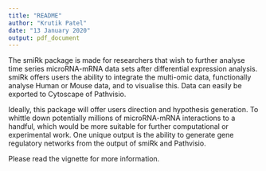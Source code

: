 ```yaml
---
title: "README"
author: "Krutik Patel"
date: "13 January 2020"
output: pdf_document
---
```


The smiRk package is made for researchers that wish to further analyse time
series microRNA-mRNA data sets after differential expression analysis. 
smiRk offers users the ability to integrate the multi-omic data, 
functionally analyse Human or Mouse data, and to visualise this. Data can 
easily be exported to Cytoscape of Pathvisio. 

Ideally, this package will offer users direction and hypothesis generation.
To whittle down potentially millions of microRNA-mRNA interactions to a 
handful, which would be more suitable for further computational or experimental
work. One unique output is the ability to generate gene regulatory
networks from the output of smiRk and Pathvisio. 

Please read the vignette for more information.